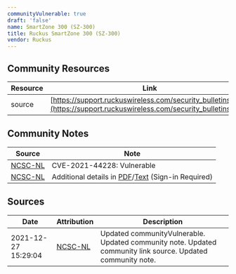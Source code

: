 ```yaml
---
communityVulnerable: true
draft: 'false'
name: SmartZone 300 (SZ-300)
title: Ruckus SmartZone 300 (SZ-300)
vendor: Ruckus
---
```



## Community Resources
| Resource | Link |
| --- | --- |
| source | [https://support.ruckuswireless.com/security_bulletins/313](https://support.ruckuswireless.com/security_bulletins/313) |

## Community Notes
| Source | Note |
| --- | --- |
| [NCSC-NL](https://github.com/NCSC-NL/log4shell/blob/main/software/README.md) | CVE-2021-44228: Vulnerable </ul> |
| [NCSC-NL](https://github.com/NCSC-NL/log4shell/blob/main/software/README.md) | Additional details in <a href="https://support.ruckuswireless.com/security_bulletins_downloads/313?type=pdf" rel="nofollow">PDF</a>/<a href="https://support.ruckuswireless.com/security_bulletins_downloads/313?type=txt" rel="nofollow">Text</a> (Sign-in Required) |

## Sources
| Date | Attribution | Description |
| --- | --- | --- |
| 2021-12-27 15:29:04 | [NCSC-NL](https://github.com/NCSC-NL/log4shell/blob/main/software/README.md) | Updated communityVulnerable. Updated community note. Updated community link source. Updated community note.  |
